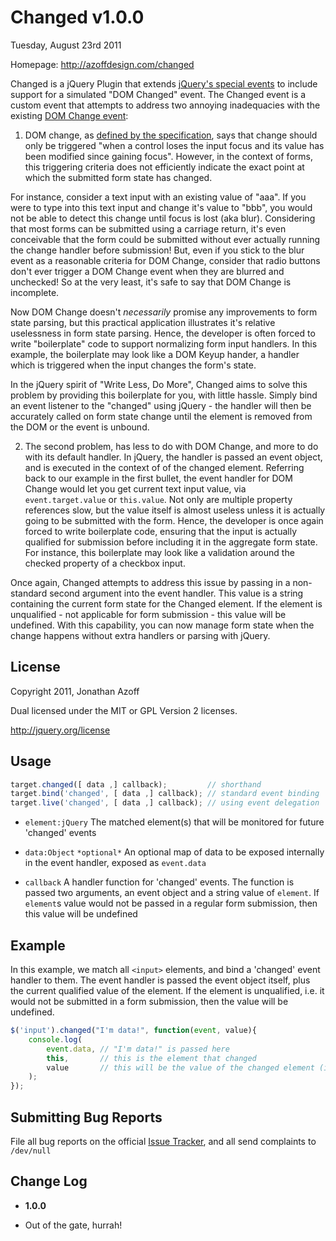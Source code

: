 Changed v1.0.0
=================
Tuesday, August 23rd 2011

Homepage: <http://azoffdesign.com/changed>

Changed is a jQuery Plugin that extends [jQuery's special events](http://benalman.com/news/2010/03/jquery-special-events/) to include support for a simulated "DOM Changed" event. The Changed event is a custom event that attempts to address two annoying inadequacies with the existing [DOM Change event](http://www.w3.org/TR/DOM-Level-2-Events/events.html#Events-eventgroupings-htmlevents):

1) DOM change, as [defined by the specification](http://www.w3.org/TR/DOM-Level-2-Events/events.html#Events-eventgroupings-htmlevents), says that change should only be triggered "when a control loses the input focus and its value has been modified since gaining focus". However, in the context of forms, this triggering criteria does not efficiently indicate the exact point at which the submitted form state has changed. 

For instance, consider a text input with an existing value of "aaa". If you were to type into this text input and change it's value to "bbb", you would not be able to detect this change until focus is lost (aka blur). Considering that most forms can be submitted using a carriage return, it's even conceivable that the form could be submitted without ever actually running the change handler before submission! But, even if you stick to the blur event as a reasonable criteria for DOM Change, consider that radio buttons don't ever trigger a DOM Change event when they are blurred and unchecked! So at the very least, it's safe to say that DOM Change is incomplete.

Now DOM Change doesn't *necessarily* promise any improvements to form state parsing, but this practical application illustrates it's relative uselessness in form state parsing. Hence, the developer is often forced to write "boilerplate" code to support normalizing form input handlers. In this example, the boilerplate may look like a DOM Keyup hander, a handler which is triggered when the input changes the form's state.

In the jQuery spirit of "Write Less, Do More", Changed aims to solve this problem by providing this boilerplate for you, with
little hassle. Simply bind an event listener to the "changed" using jQuery - the handler will then be accurately called on form state change until the element is removed from the DOM or the event is unbound.

2) The second problem, has less to do with DOM Change, and more to do with its default handler. In jQuery, the handler is passed
an event object, and is executed in the context of of the changed element. Referring back to our example in the first bullet, the event handler for DOM Change would let you get current text input value, via `event.target.value` or `this.value`. Not only are multiple property references slow, but the value itself is almost useless unless it is actually going to be submitted with the form. Hence, the developer is once again forced to write boilerplate code, ensuring that the input is actually qualified for submission before including it in the aggregate form state. For instance, this boilerplate may look like a validation around the checked property of a checkbox input.

Once again, Changed attempts to address this issue by passing in a non-standard second argument into the event handler. This value is a string containing the current form state for the Changed element. If the element is unqualified - not applicable for form submission - this value will be undefined. With this capability, you can now manage form state when the change happens without extra handlers or parsing with jQuery.
 
License
-------
Copyright 2011, Jonathan Azoff

Dual licensed under the MIT or GPL Version 2 licenses.

<http://jquery.org/license>

Usage
-----
```javascript
target.changed([ data ,] callback);         // shorthand
target.bind('changed', [ data ,] callback); // standard event binding
target.live('changed', [ data ,] callback); // using event delegation
```

+ `element:jQuery`
    The matched element(s) that will be monitored for future 'changed' events

+ `data:Object` `*optional*`
    An optional map of data to be exposed internally in the event handler, exposed as `event.data`

+ `callback`
    A handler function for 'changed' events. The function is passed two arguments, an event object and
    a string value of `element`. If `element`s value would not be passed in a regular form submission,
    then this value will be undefined

Example
------
In this example, we match all `<input>` elements, and bind a 'changed' event handler to them. The event
handler is passed the event object itself, plus the current qualified value of the element. If the element
is unqualified, i.e. it would not be submitted in a form submission, then the value will be undefined.

```javascript
$('input').changed("I'm data!", function(event, value){
    console.log(
        event.data, // "I'm data!" is passed here
        this,       // this is the element that changed
        value       // this will be the value of the changed element (if qualified)
    );
});
```

Submitting Bug Reports
----------------------
File all bug reports on the official [Issue Tracker](https://github.com/azoff/AutoResize/issues), 
and all send complaints to `/dev/null`

Change Log
----------
 * __1.0.0__
  - Out of the gate, hurrah!